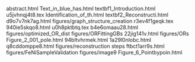 abstract.html
Text_in_blue_has.html
textbf1_Introduction.html
u5jvhnqj4t8.tex
Identification_of_th.html
textbf2_Reconstructi.html
d9o7v7nk7ag.html
figures/graph_structure_creation
r3ev4f1geqk.tex
940ie5skqo8.html
u0h8pktbtq.tex
b4e6omaau28.html
figures/optimized_OR_dist
figures/ORFittingGBs
22jig141v.html
figures/ORs
Figure_2_001_pole.html
94bltvhrmek.html
1a29l0nlobc.html
q8cddomppe8.html
figures/reconstruction steps
ftbct1arr9s.html
figures/FeNiSampleValidation
figures/image9
Figure_6_Pointbypoin.html